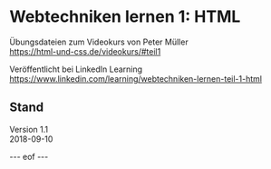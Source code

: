 # Webtechniken lernen 1: HTML 

Übungsdateien zum Videokurs von Peter Müller     
https://html-und-css.de/videokurs/#teil1

Veröffentlicht bei LinkedIn Learning   
https://www.linkedin.com/learning/webtechniken-lernen-teil-1-html


## Stand   
Version 1.1       
2018-09-10   

--- eof --- 
